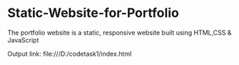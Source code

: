 # Static-Website-for-Portfolio
The portfolio website is a static, responsive website built using HTML,CSS &amp; JavaScript


Output link:
file:///D:/codetask1/index.html
